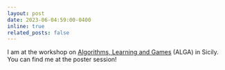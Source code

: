 ```yaml
---
layout: post
date: 2023-06-04:59:00-0400
inline: true
related_posts: false
---
```


I am at the workshop on <a href="https://sites.google.com/view/workshop-alga/home">Algorithms, Learning and Games</a> (ALGA) in Sicily. You can find me at the poster session!
